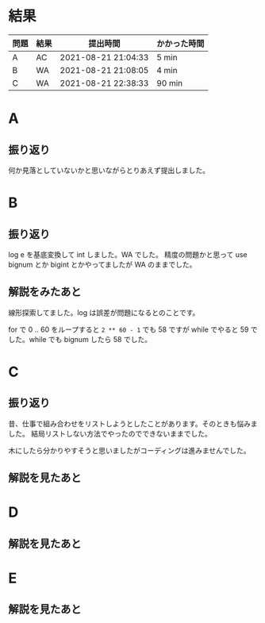 # 結果

| 問題 | 結果 | 提出時間            | かかった時間 |
|------|------|---------------------|--------------|
| A    | AC   | 2021-08-21 21:04:33 | 5 min        |
| B    | WA   | 2021-08-21 21:08:05 | 4 min        |
| C    | WA   | 2021-08-21 22:38:33 | 90 min       |

# A

## 振り返り

何か見落としていないかと思いながらとりあえず提出しました。

# B

## 振り返り

log e を基底変換して int しました。WA でした。
精度の問題かと思って use bignum とか bigint とかやってましたが WA のままでした。

## 解説をみたあと

線形探索してました。log は誤差が問題になるとのことです。

for で 0 .. 60 をループすると `2 ** 60 - 1` でも 58 ですが
while でやると 59 でした。while でも bignum したら 58 でした。

# C

## 振り返り

昔、仕事で組み合わせをリストしようとしたことがあります。そのときも悩みました。
結局リストしない方法でやったのでできないままでした。

木にしたら分かりやすそうと思いましたがコーディングは進みませんでした。

## 解説を見たあと


# D

## 解説を見たあと

# E

## 解説を見たあと
